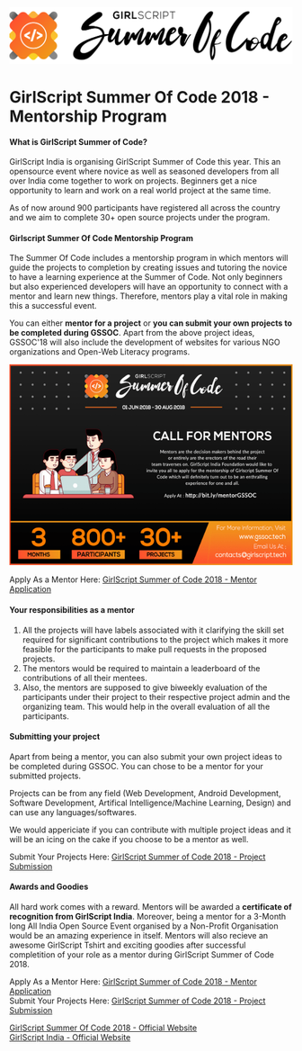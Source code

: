 ![GSSOC'18 Logo](https://raw.githubusercontent.com/GirlScriptSummerOfCode/MentorshipProgram/master/GSsoc%20Type%20Logo%20Black.png "GirlScript Summer Of Code 2018")

# GirlScript Summer Of Code 2018 - Mentorship Program

#### What is GirlScript Summer of Code?
GirlScript India is organising GirlScript Summer of Code this year. This an opensource event where novice as well as seasoned developers from all over India come together to work on projects. Beginners get a nice opportunity to learn and work on a real world project at the same time. 

As of now around 900 participants have registered all across the country and we aim to complete 30+ open source projects under the program.

#### Girlscript Summer Of Code Mentorship Program 
The Summer Of Code includes a mentorship program in which mentors will guide the projects to completion by creating issues and tutoring the novice to have a learning experience at the Summer of Code. Not only beginners but also experienced developers will have an opportunity to connect with a mentor and learn new things. Therefore, mentors play a vital role in making this a successful event.

You can either **mentor for a project** or **you can submit your own projects to be completed during GSSOC**. Apart from the above project ideas, GSSOC'18 will also include the development of websites for various NGO organizations and Open-Web Literacy programs.

![Mentorship Program](https://raw.githubusercontent.com/GirlScriptSummerOfCode/MentorshipProgram/master/PSD.png "Become A Mentor Today")

Apply As a Mentor Here: [GirlScript Summer of Code 2018 - Mentor Application](http://www.shortto.com/MentorGSSOC)  

#### Your responsibilities as a mentor
1. All the projects will have labels associated with it clarifying the skill set required for significant contributions to the project which makes it more feasible for the participants to make pull requests in the proposed projects.  
2. The mentors would be required to maintain a leaderboard of the contributions of all their mentees.
3. Also, the mentors are supposed to give biweekly evaluation of the participants under their project to their respective project admin and the organizing team. This would help in the overall evaluation of all the participants. 

#### Submitting your project

Apart from being a mentor, you can also submit your own project ideas to be completed during GSSOC. You can chose to be a mentor for your submitted projects.

Projects can be from any field (Web Development, Android Development, Software Development, Artifical Intelligence/Machine Learning, Design) and can use any languages/softwares.

We would appericiate if you can contribute with multiple project ideas and it will be an icing on the cake if you choose to be a mentor as well.

Submit Your Projects Here: [GirlScript Summer of Code 2018 - Project Submission](http://bit.ly/ProjectsGSSOC)

#### Awards and Goodies
All hard work comes with a reward.
Mentors will be awarded a **certificate of recognition from GirlScript India**.
Moreover, being a mentor for a 3-Month long All India Open Source Event organised by a Non-Profit Organisation would be an amazing experience in itself.
Mentors will also recieve an awesome GirlScript Tshirt and exciting goodies after successful completition of your role as a mentor during GirlScript Summer of Code 2018.

Apply As a Mentor Here: [GirlScript Summer of Code 2018 - Mentor Application](http://www.shortto.com/MentorGSSOC)  
Submit Your Projects Here: [GirlScript Summer of Code 2018 - Project Submission](http://bit.ly/ProjectsGSSOC)

[GirlScript Summer Of Code 2018 - Official Website](www.gssoc.tech)  
[GirlScript India - Official Website](www.girlscript.tech)
